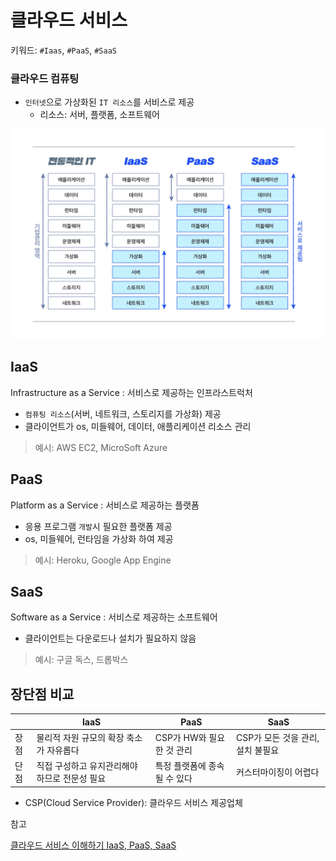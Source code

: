 # 클라우드 서비스
키워드: `#Iaas`, `#PaaS`, `#SaaS`

### 클라우드 컴퓨팅
- `인터넷`으로 가상화된 `IT 리소스`를 서비스로 제공
  - 리소스: 서버, 플랫폼, 소프트웨어

![alt text](../resources/cloud/compare.png)

## IaaS
Infrastructure as a Service : 서비스로 제공하는 인프라스트럭처
- `컴퓨팅 리소스`(서버, 네트워크, 스토리지를 가상화) 제공
- 클라이언트가 os, 미들웨어, 데이터, 애플리케이션 리소스 관리

> 예시: AWS EC2, MicroSoft Azure

## PaaS
Platform as a Service : 서비스로 제공하는 플랫폼
- 응용 프로그램 `개발`시 필요한 플랫폼 제공
- os, 미들웨어, 런타임을 가상화 하여 제공

> 예시: Heroku, Google App Engine

## SaaS
Software as a Service : 서비스로 제공하는 소프트웨어
- 클라이언트는 다운로드나 설치가 필요하지 않음

> 예시: 구글 독스, 드롭박스

## 장단점 비교
||IaaS|PaaS|SaaS|
|-|----|----|----|
|장점|물리적 자원 규모의 확장 축소가 자유롭다 |CSP가 HW와 필요한 것 관리 |CSP가 모든 것을 관리, 설치 불필요|
|단점|직접 구성하고 유지관리해야 하므로 전문성 필요|특정 플랫폼에 종속될 수 있다|커스터마이징이 어렵다|

* CSP(Cloud Service Provider): 클라우드 서비스 제공업체

참고

[클라우드 서비스 이해하기 IaaS, PaaS, SaaS](https://www.whatap.io/ko/blog/9/)